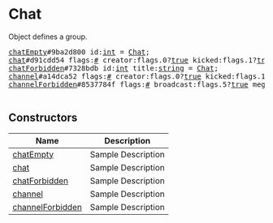 # Chat

Object defines a group.

<pre>
<a href="../constructor/chatEmpty.md">chatEmpty</a>#9ba2d800 id:<a href="../type/int.md">int</a> = <a href="../type/Chat.md">Chat</a>;
<a href="../constructor/chat.md">chat</a>#d91cdd54 flags:<a href="../type/#.md">#</a> creator:flags.0?<a href="../type/true.md">true</a> kicked:flags.1?<a href="../type/true.md">true</a> left:flags.2?<a href="../type/true.md">true</a> admins_enabled:flags.3?<a href="../type/true.md">true</a> admin:flags.4?<a href="../type/true.md">true</a> deactivated:flags.5?<a href="../type/true.md">true</a> id:<a href="../type/int.md">int</a> title:<a href="../type/string.md">string</a> photo:<a href="../type/ChatPhoto.md">ChatPhoto</a> participants_count:<a href="../type/int.md">int</a> date:<a href="../type/int.md">int</a> version:<a href="../type/int.md">int</a> migrated_to:flags.6?<a href="../type/InputChannel.md">InputChannel</a> = <a href="../type/Chat.md">Chat</a>;
<a href="../constructor/chatForbidden.md">chatForbidden</a>#7328bdb id:<a href="../type/int.md">int</a> title:<a href="../type/string.md">string</a> = <a href="../type/Chat.md">Chat</a>;
<a href="../constructor/channel.md">channel</a>#a14dca52 flags:<a href="../type/#.md">#</a> creator:flags.0?<a href="../type/true.md">true</a> kicked:flags.1?<a href="../type/true.md">true</a> left:flags.2?<a href="../type/true.md">true</a> editor:flags.3?<a href="../type/true.md">true</a> moderator:flags.4?<a href="../type/true.md">true</a> broadcast:flags.5?<a href="../type/true.md">true</a> verified:flags.7?<a href="../type/true.md">true</a> megagroup:flags.8?<a href="../type/true.md">true</a> restricted:flags.9?<a href="../type/true.md">true</a> democracy:flags.10?<a href="../type/true.md">true</a> signatures:flags.11?<a href="../type/true.md">true</a> min:flags.12?<a href="../type/true.md">true</a> id:<a href="../type/int.md">int</a> access_hash:flags.13?<a href="../type/long.md">long</a> title:<a href="../type/string.md">string</a> username:flags.6?<a href="../type/string.md">string</a> photo:<a href="../type/ChatPhoto.md">ChatPhoto</a> date:<a href="../type/int.md">int</a> version:<a href="../type/int.md">int</a> restriction_reason:flags.9?<a href="../type/string.md">string</a> = <a href="../type/Chat.md">Chat</a>;
<a href="../constructor/channelForbidden.md">channelForbidden</a>#8537784f flags:<a href="../type/#.md">#</a> broadcast:flags.5?<a href="../type/true.md">true</a> megagroup:flags.8?<a href="../type/true.md">true</a> id:<a href="../type/int.md">int</a> access_hash:<a href="../type/long.md">long</a> title:<a href="../type/string.md">string</a> = <a href="../type/Chat.md">Chat</a>;

</pre>

## Constructors

| Name | Description |
|------|-------------|
| [chatEmpty](../constructor/chatEmpty.md) | Sample Description |
| [chat](../constructor/chat.md) | Sample Description |
| [chatForbidden](../constructor/chatForbidden.md) | Sample Description |
| [channel](../constructor/channel.md) | Sample Description |
| [channelForbidden](../constructor/channelForbidden.md) | Sample Description |

